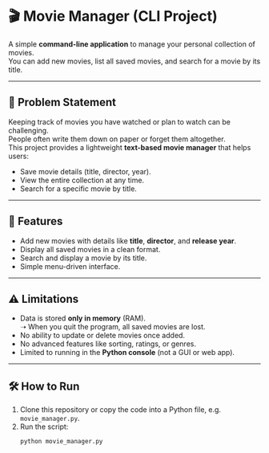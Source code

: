 # 🎬 Movie Manager (CLI Project)

A simple **command-line application** to manage your personal collection of movies.  
You can add new movies, list all saved movies, and search for a movie by its title.  

---

## 📌 Problem Statement
Keeping track of movies you have watched or plan to watch can be challenging.  
People often write them down on paper or forget them altogether.  
This project provides a lightweight **text-based movie manager** that helps users:

- Save movie details (title, director, year).
- View the entire collection at any time.
- Search for a specific movie by title.

---

## 🚀 Features
- Add new movies with details like **title**, **director**, and **release year**.
- Display all saved movies in a clean format.
- Search and display a movie by its title.
- Simple menu-driven interface.

---

## ⚠️ Limitations
- Data is stored **only in memory** (RAM).  
  ➝ When you quit the program, all saved movies are lost.  
- No ability to update or delete movies once added.  
- No advanced features like sorting, ratings, or genres.  
- Limited to running in the **Python console** (not a GUI or web app).

---

## 🛠️ How to Run
1. Clone this repository or copy the code into a Python file, e.g. `movie_manager.py`.
2. Run the script:
   ```bash
   python movie_manager.py
